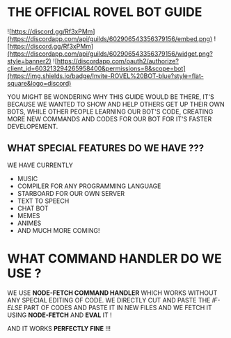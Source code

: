 # THE OFFICIAL ROVEL BOT GUIDE

![https://discord.gg/Rf3xPMm](https://discordapp.com/api/guilds/602906543356379156/embed.png)
![https://discord.gg/Rf3xPMm](https://discordapp.com/api/guilds/602906543356379156/widget.png?style=banner2)
![https://discordapp.com/oauth2/authorize?client_id=603213294265958400&permissions=8&scope=bot](https://img.shields.io/badge/Invite-ROVEL%20BOT-blue?style=flat-square&logo=discord)

YOU MIGHT BE WONDERING WHY THIS GUIDE WOULD BE THERE, IT'S BECAUSE WE WANTED TO SHOW AND HELP OTHERS GET UP THEIR OWN BOTS, WHILE OTHER PEOPLE LEARNING OUR BOT'S CODE, CREATING MORE NEW COMMANDS AND CODES FOR OUR BOT FOR IT'S FASTER DEVELOPEMENT.

## WHAT SPECIAL FEATURES DO WE HAVE ???

WE HAVE CURRENTLY
- MUSIC
- COMPILER FOR ANY PROGRAMMING LANGUAGE
- STARBOARD FOR OUR OWN SERVER
- TEXT TO SPEECH
- CHAT BOT
- MEMES
- ANIMES
- AND MUCH MORE COMING!

# WHAT COMMAND HANDLER DO WE USE ?

WE USE **NODE-FETCH COMMAND HANDLER** WHICH WORKS WITHOUT ANY SPECIAL EDITING OF CODE. WE DIRECTLY CUT AND PASTE THE _IF-ELSE_ PART OF CODES AND PASTE IT IN NEW FILES AND WE FETCH IT USING **NODE-FETCH** AND **EVAL** IT !

AND IT WORKS **PERFECTLY FINE** !!!

